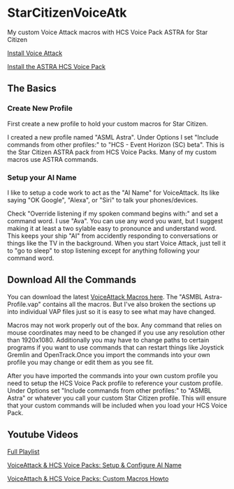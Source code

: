 # StarCitizenVoiceAtk
My custom Voice Attack macros with HCS Voice Pack ASTRA for Star Citizen

[Install Voice Attack](https://voiceattack.com/)

[Install the ASTRA HCS Voice Pack](https://www.hcsvoicepacks.com/products/a-s-t-r-a-star-citizen?variant=20772219268)

## The Basics

### Create New Profile
First create a new profile to hold your custom macros for Star Citizen.

I created a new profile named "ASML Astra". Under Options I set "Include commands from other profiles:" to "HCS - Event Horizon (SC) beta". This is the Star Citizen ASTRA pack from HCS Voice Packs. Many of my custom macros use ASTRA commands. 

### Setup your AI Name
I like to setup a code work to act as the "AI Name" for VoiceAttack. Its like saying "OK Google", "Alexa", or "Siri" to talk your phones/devices.

Check "Override listening if my spoken command begins with:" and set a command word. I use "Ava". You can use any word you want, but I suggest making it at least a two sylable easy to pronounce and understand word. This keeps your ship "AI" from accidently responding to conversations or things like the TV in the background. When you start Voice Attack, just tell it to "go to sleep" to stop listening except for anything following your command word. 

## Download All the Commands

You can download the latest [VoiceAttack Macros here](https://github.com/Chadarius/StarCitizenVoiceAtk/releases/latest). The "ASMBL Astra-Profile.vap" contains all the macros. But I've also broken the sections up into individual VAP files just so it is easy to see what may have changed. 

Macros may not work properly out of the box. Any command that relies on mouse coordinates may need to be changed if you use any resolution other than 1920x1080. Additionally you may have to change paths to certain programs if you want to use commands that can restart things like Joystick Gremlin and OpenTrack.Once you import the commands into your own profile you may change or edit them as you see fit. 

After you have imported the commands into your own custom profile you need to setup the HCS Voice Pack profile to reference your custom profile. Under Options set "Include commands from other profiles:" to "ASMBL Astra" or whatever you call your custom Star Citizen profile. This will ensure that your custom commands will be included when you load your HCS Voice Pack.

## Youtube Videos
[Full Playlist](https://www.youtube.com/playlist?list=PLLGqQtzIC_6UU3SBzDPpsBaCvRX5lBHH2)

[VoiceAttack & HCS Voice Packs: Setup & Configure AI Name](https://youtu.be/-szWhNXKCDA)

[VoiceAttach & HCS Voice Packs: Custom Macros Howto](https://youtu.be/o29V3e6kfxk)
